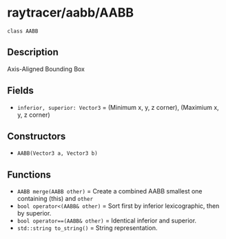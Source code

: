 # raytracer/aabb/AABB

`class AABB`

## Description

Axis-Aligned Bounding Box

## Fields

- `inferior, superior: Vector3` = (Minimum x, y, z corner), (Maximium x, y, z corner)

## Constructors

- `AABB(Vector3 a, Vector3 b)`

## Functions

- `AABB merge(AABB other)` = Create a combined AABB smallest one containing (this) and `other`
- `bool operator<(AABB& other)` = Sort first by inferior lexicographic, then by superior.
- `bool operator==(AABB& other)` = Identical inferior and superior.
- `std::string to_string()` = String representation.